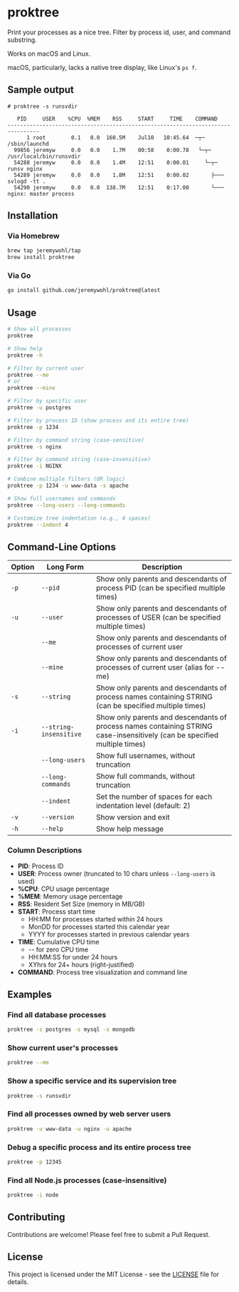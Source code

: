 # proktree

Print your processes as a nice tree. Filter by process id, user, and command substring.

Works on macOS and Linux.

macOS, particularly, lacks a native tree display, like Linux's `ps f`.

## Sample output

```
# proktree -s runsvdir

   PID     USER    %CPU  %MEM    RSS     START     TIME    COMMAND
--------------------------------------------------------------------------------
      1 root        0.1   0.0  160.5M    Jul10   10:45.64  ─┬─ /sbin/launchd
  99856 jeremyw     0.0   0.0    1.7M    00:58    0:00.78   └─┬─ /usr/local/bin/runsvdir
  54288 jeremyw     0.0   0.0    1.4M    12:51    0:00.01     └─┬─ runsv nginx
  54289 jeremyw     0.0   0.0    1.8M    12:51    0:00.02       ├─── svlogd -tt .
  54290 jeremyw     0.0   0.0  138.7M    12:51    0:17.00       └─── nginx: master process
```

## Installation

### Via Homebrew
```bash
brew tap jeremywohl/tap
brew install proktree
```

### Via Go
```bash
go install github.com/jeremywohl/proktree@latest
```

## Usage

```bash
# Show all processes
proktree

# Show help
proktree -h

# Filter by current user
proktree --me
# or
proktree --mine

# Filter by specific user
proktree -u postgres

# Filter by process ID (show process and its entire tree)
proktree -p 1234

# Filter by command string (case-sensitive)
proktree -s nginx

# Filter by command string (case-insensitive)
proktree -i NGINX

# Combine multiple filters (OR logic)
proktree -p 1234 -u www-data -s apache

# Show full usernames and commands
proktree --long-users --long-commands

# Customize tree indentation (e.g., 4 spaces)
proktree --indent 4
```

## Command-Line Options

| Option | Long Form | Description |
|--------|-----------|-------------|
| `-p` | `--pid` | Show only parents and descendants of process PID (can be specified multiple times) |
| `-u` | `--user` | Show only parents and descendants of processes of USER (can be specified multiple times) |
| | `--me` | Show only parents and descendants of processes of current user |
| | `--mine` | Show only parents and descendants of processes of current user (alias for --me) |
| `-s` | `--string` | Show only parents and descendants of process names containing STRING (can be specified multiple times) |
| `-i` | `--string-insensitive` | Show only parents and descendants of process names containing STRING case-insensitively (can be specified multiple times) |
| | `--long-users` | Show full usernames, without truncation |
| | `--long-commands` | Show full commands, without truncation |
| | `--indent` | Set the number of spaces for each indentation level (default: 2) |
| `-v` | `--version` | Show version and exit |
| `-h` | `--help` | Show help message |

### Column Descriptions

- **PID**: Process ID
- **USER**: Process owner (truncated to 10 chars unless `--long-users` is used)
- **%CPU**: CPU usage percentage
- **%MEM**: Memory usage percentage
- **RSS**: Resident Set Size (memory in MB/GB)
- **START**: Process start time
  - HH:MM for processes started within 24 hours
  - MonDD for processes started this calendar year
  - YYYY for processes started in previous calendar years
- **TIME**: Cumulative CPU time
  - -- for zero CPU time
  - HH:MM:SS for under 24 hours
  - XYhrs for 24+ hours (right-justified)
- **COMMAND**: Process tree visualization and command line

## Examples

### Find all database processes
```bash
proktree -s postgres -s mysql -s mongodb
```

### Show current user's processes
```bash
proktree --me
```

### Show a specific service and its supervision tree
```bash
proktree -s runsvdir
```

### Find all processes owned by web server users
```bash
proktree -u www-data -u nginx -u apache
```

### Debug a specific process and its entire process tree
```bash
proktree -p 12345
```

### Find all Node.js processes (case-insensitive)
```bash
proktree -i node
```

## Contributing

Contributions are welcome! Please feel free to submit a Pull Request.

## License

This project is licensed under the MIT License - see the [LICENSE](LICENSE) file for details.
